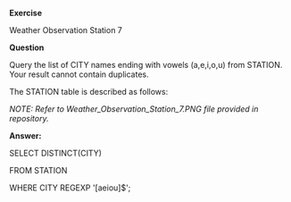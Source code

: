**Exercise**

Weather Observation Station 7

**Question**

Query the list of CITY names ending with vowels (a,e,i,o,u) from STATION. Your result cannot contain duplicates.

The STATION table is described as follows:

*NOTE: Refer to Weather_Observation_Station_7.PNG file provided in repository.*

**Answer:**

SELECT DISTINCT(CITY)

FROM STATION

WHERE CITY REGEXP '[aeiou]$';
